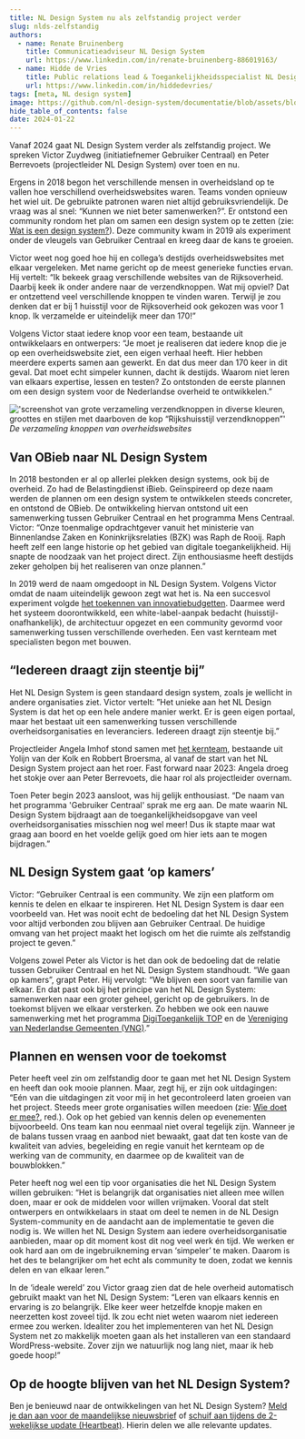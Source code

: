 ```yaml
---
title: NL Design System nu als zelfstandig project verder
slug: nlds-zelfstandig
authors:
  - name: Renate Bruinenberg
    title: Communicatieadviseur NL Design System
    url: https://www.linkedin.com/in/renate-bruinenberg-886019163/
  - name: Hidde de Vries
    title: Public relations lead & Toegankelijkheidsspecialist NL Design System
    url: https://www.linkedin.com/in/hiddedevries/
tags: [meta, NL design system]
image: https://github.com/nl-design-system/documentatie/blob/assets/blogpost-nlds-zelfstandig.png?raw=true
hide_table_of_contents: false
date: 2024-01-22
---
```


Vanaf 2024 gaat NL Design System verder als zelfstandig project. We spreken Victor Zuydweg (initiatiefnemer Gebruiker Centraal) en Peter Berrevoets (projectleider NL Design System) over toen en nu.

Ergens in 2018 begon het verschillende mensen in overheidsland op te vallen hoe verschillend overheidswebsites waren. Teams vonden opnieuw het wiel uit. De gebruikte patronen waren niet altijd gebruiksvriendelijk. De vraag was al snel: “Kunnen we niet beter samenwerken?”. Er ontstond een community rondom het plan om samen een design system op te zetten (zie: [Wat is een design system?](/meedoen/introductie#wat-is-een-design-system)). Deze community kwam in 2019 als experiment onder de vleugels van Gebruiker Centraal en kreeg daar de kans te groeien.

<!-- truncate -->

Victor weet nog goed hoe hij en collega’s destijds overheidswebsites met elkaar vergeleken. Met name gericht op de meest generieke functies ervan. Hij vertelt: “Ik bekeek graag verschillende websites van de Rijksoverheid. Daarbij keek ik onder andere naar de verzendknoppen. Wat mij opviel? Dat er ontzettend veel verschillende knoppen te vinden waren. Terwijl je zou denken dat er bij 1 huisstijl voor de Rijksoverheid ook gekozen was voor 1 knop. Ik verzamelde er uiteindelijk meer dan 170!”

Volgens Victor staat iedere knop voor een team, bestaande uit ontwikkelaars en ontwerpers: “Je moet je realiseren dat iedere knop die je op een overheidswebsite ziet, een eigen verhaal heeft. Hier hebben meerdere experts samen aan gewerkt. En dat dus meer dan 170 keer in dit geval. Dat moet echt simpeler kunnen, dacht ik destijds. Waarom niet leren van elkaars expertise, lessen en testen? Zo ontstonden de eerste plannen om een design system voor de Nederlandse overheid te ontwikkelen.”

!['screenshot van grote verzameling verzendknoppen in diverse kleuren, groottes en stijlen met daarboven de kop “Rijkshuisstijl verzendknoppen”'](https://github.com/nl-design-system/documentatie/blob/assets/verzendknoppen.jpg?raw=true) _De verzameling knoppen van overheidswebsites_

## Van OBieb naar NL Design System

In 2018 bestonden er al op allerlei plekken design systems, ook bij de overheid. Zo had de Belastingdienst iBieb. Geïnspireerd op deze naam werden de plannen om een design system te ontwikkelen steeds concreter, en ontstond de OBieb. De ontwikkeling hiervan ontstond uit een samenwerking tussen Gebruiker Centraal en het programma Mens Centraal. Victor: “Onze toenmalige opdrachtgever vanuit het ministerie van Binnenlandse Zaken en Koninkrijksrelaties (BZK) was Raph de Rooij. Raph heeft zelf een lange historie op het gebied van digitale toegankelijkheid. Hij snapte de noodzaak van het project direct. Zijn enthousiasme heeft destijds zeker geholpen bij het realiseren van onze plannen.”

In 2019 werd de naam omgedoopt in NL Design System. Volgens Victor omdat de naam uiteindelijk gewoon zegt wat het is. Na een succesvol experiment volgde [het toekennen van innovatiebudgetten](https://www.digitaleoverheid.nl/overzicht-van-alle-onderwerpen/innovatie/innovatiebudget/toekenning-innovatiebudget-2020-de-24-geselecteerde-projecten/). Daarmee werd het systeem doorontwikkeld, een white-label-aanpak bedacht (huisstijl-onafhankelijk), de architectuur opgezet en een community gevormd voor samenwerking tussen verschillende overheden. Een vast kernteam met specialisten begon met bouwen.

## “Iedereen draagt zijn steentje bij”

Het NL Design System is geen standaard design system, zoals je wellicht in andere organisaties ziet. Victor vertelt: ”Het unieke aan het NL Design System is dat het op een hele andere manier werkt. Er is geen eigen portaal, maar het bestaat uit een samenwerking tussen verschillende overheidsorganisaties en leveranciers. Iedereen draagt zijn steentje bij.”

Projectleider Angela Imhof stond samen met [het kernteam](https://nldesignsystem.nl/project/kernteam), bestaande uit Yolijn van der Kolk en Robbert Broersma, al vanaf de start van het NL Design System project aan het roer. Fast forward naar 2023: Angela droeg het stokje over aan Peter Berrevoets, die haar rol als projectleider overnam.

Toen Peter begin 2023 aansloot, was hij gelijk enthousiast. “De naam van het programma 'Gebruiker Centraal' sprak me erg aan. De mate waarin NL Design System bijdraagt aan de toegankelijkheidsopgave van veel overheidsorganisaties misschien nog wel meer! Dus ik stapte maar wat graag aan boord en het voelde gelijk goed om hier iets aan te mogen bijdragen.”

## NL Design System gaat ‘op kamers’

Victor: “Gebruiker Centraal is een community. We zijn een platform om kennis te delen en elkaar te inspireren. Het NL Design System is daar een voorbeeld van. Het was nooit echt de bedoeling dat het NL Design System voor altijd verbonden zou blijven aan Gebruiker Centraal. De huidige omvang van het project maakt het logisch om het die ruimte als zelfstandig project te geven.”

Volgens zowel Peter als Victor is het dan ook de bedoeling dat de relatie tussen Gebruiker Centraal en het NL Design System standhoudt. “We gaan op kamers”, grapt Peter. Hij vervolgt: “We blijven een soort van familie van elkaar. En dat past ook bij het principe van het NL Design System: samenwerken naar een groter geheel, gericht op de gebruikers. In de toekomst blijven we elkaar versterken. Zo hebben we ook een nauwe samenwerking met het programma [DigiToegankelijk TOP](https://www.digitaleoverheid.nl/overzicht-van-alle-onderwerpen/digitale-inclusie/digitaal-toegankelijk/digitoegankelijk-toezichts-en-ondersteuningsprogramma/het-ondersteuningsprogramma-digitoegankelijk-top/) en de [Vereniging van Nederlandse Gemeenten (VNG)](https://vng.nl/projecten/duidelijke-overheidscommunicatie).”

## Plannen en wensen voor de toekomst

Peter heeft veel zin om zelfstandig door te gaan met het NL Design System en heeft dan ook mooie plannen. Maar, zegt hij, er zijn ook uitdagingen: “Eén van die uitdagingen zit voor mij in het gecontroleerd laten groeien van het project. Steeds meer grote organisaties willen meedoen (zie: [Wie doet er mee?](https://nldesignsystem.nl/project/wie-doet-mee/), red.). Ook op het gebied van kennis delen op evenementen bijvoorbeeld. Ons team kan nou eenmaal niet overal tegelijk zijn. Wanneer je de balans tussen vraag en aanbod niet bewaakt, gaat dat ten koste van de kwaliteit van advies, begeleiding en regie vanuit het kernteam op de werking van de community, en daarmee op de kwaliteit van de bouwblokken.”

Peter heeft nog wel een tip voor organisaties die het NL Design System willen gebruiken: “Het is belangrijk dat organisaties niet alleen mee willen doen, maar er ook de middelen voor willen vrijmaken. Vooral dat stelt ontwerpers en ontwikkelaars in staat om deel te nemen in de NL Design System-community en de aandacht aan de implementatie te geven die nodig is. We willen het NL Design System aan iedere overheidsorganisatie aanbieden, maar op dit moment kost dit nog veel werk én tijd. We werken er ook hard aan om de ingebruikneming ervan ‘simpeler’ te maken. Daarom is het des te belangrijker om het echt als community te doen, zodat we kennis delen en van elkaar leren.”

In de ‘ideale wereld’ zou Victor graag zien dat de hele overheid automatisch gebruikt maakt van het NL Design System: “Leren van elkaars kennis en ervaring is zo belangrijk. Elke keer weer hetzelfde knopje maken en neerzetten kost zoveel tijd. Ik zou echt niet weten waarom niet iedereen ermee zou werken. Idealiter zou het implementeren van het NL Design System net zo makkelijk moeten gaan als het installeren van een standaard WordPress-website. Zover zijn we natuurlijk nog lang niet, maar ik heb goede hoop!”

## Op de hoogte blijven van het NL Design System?

Ben je benieuwd naar de ontwikkelingen van het NL Design System? [Meld je dan aan voor de maandelijkse nieuwsbrief](https://nldesignsystem.nl/project/blijf-op-de-hoogte/#nieuwsbrief) of [schuif aan tijdens de 2-wekelijkse update (Heartbeat)](https://nldesignsystem.nl/events/heartbeat/aanmelden/). Hierin delen we alle relevante updates.
